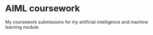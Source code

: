 # AIML coursework
My coursework submissions for my artificial intelligence and machine learning module.
